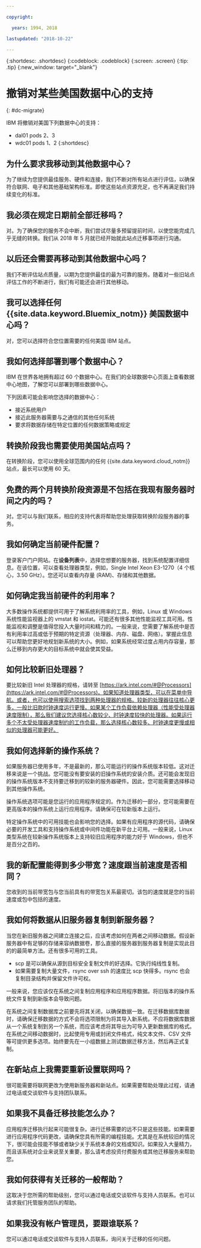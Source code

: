 ```yaml
---

copyright:

  years: 1994, 2018

lastupdated: "2018-10-22"

---
```


{:shortdesc: .shortdesc}
{:codeblock: .codeblock}
{:screen: .screen}
{:tip: .tip}
{:new_window: target="_blank"}

# 撤销对某些美国数据中心的支持
{: #dc-migrate}

IBM 将撤销对美国下列数据中心的支持： 

* dal01 pods 2、3
* wdc01 pods 1、2
{:shortdesc}

##  为什么要求我移动到其他数据中心？

为了继续为您提供最佳服务、硬件和连接，我们不断对所有站点进行评估，以确保符合联网、电子和其他基础架构标准。即使这些站点资源充足，也不再满足我们持续变化的标准。

## 我必须在规定日期前全部迁移吗？

对。为了确保您的服务不会中断，我们尝试尽量多预留提前时间，以使您能完成几乎无缝的转换。我们从 2018 年 5 月就已经开始就此站点迁移事项进行沟通。

## 以后还会需要再移动到其他数据中心吗？

我们不断评估站点质量，以期为您提供最佳的最为可靠的服务。随着对一些旧站点评估工作的不断进行，我们有可能还会进行其他移动。

## 我可以选择任何 {{site.data.keyword.Bluemix_notm}} 美国数据中心吗？

对，您可以选择符合您位置需要的任何美国 IBM 站点。

## 我如何选择部署到哪个数据中心？

IBM 在世界各地拥有超过 60 个数据中心。在我们的全球数据中心页面上查看数据中心地图，了解您可以部署到哪些数据中心。 

下列因素可能会影响您选择的数据中心：
* 接近系统用户
* 接近此服务器需要与之通信的其他任何系统
* 要求将数据存储在特定位置的任何数据策略或规定

## 转换阶段我也需要使用美国站点吗？

在转换阶段，您可以使用全球范围内的任何 {{site.data.keyword.cloud_notm}} 站点，最长可以使用 60 天。

## 免费的两个月转换阶段资源是不包括在我现有服务器时间之内的吗？

对。您可以与我们联系，相应的支持代表将帮助您处理获取转换阶段服务器的事务。

## 我如何确定当前硬件配置？

登录客户门户网站。在**设备列表**中，选择您想要的服务器，找到系统配置详细信息。在该位置，可以查看处理器类型，例如，Single Intel Xeon E3-1270（4 个核心，3.50 GHz）。您还可以查看内存量 (RAM)、存储和其他数据。

## 如何确定我当前硬件的利用率？

大多数操作系统都提供可用于了解系统利用率的工具，例如，Linux 或 Windows 系统性能监视器上的 vmstat 和 iostat。可能还有很多其他性能监视工具可用。性能监视和调整是值得您投入大量时间和精力的。一般来说，您需要了解系统中是否有利用率过高或低于预期的特定资源（处理器、内存、磁盘、网络）。掌握此信息可以帮助您更好地规划新系统的大小。例如，如果系统经常过度占用内存容量，那么迁移到内存更大的目标系统中就会使其受益。

## 如何比较新旧处理器？

要比较新旧 Intel 处理器的规格，请转至 [https://ark.intel.com/#@Processors](https://ark.intel.com/#@Processors)。如果知道处理器类型，可以在菜单中导航。或者，也可以使用搜索选项找到两种处理器的规格。较新的处理器往往核心更多，一般比旧款时钟速度运行更慢。如果某个工作负载依赖处理器（性能受处理器速度限制），那么我们建议您选择核心数较少、时钟速度较快的处理器。如果运行多个不太受处理器速度制约的工作负载，那么选择核心数较多、时钟速度更慢或相似的处理器可能更好。

## 我如何选择新的操作系统？

如果服务器已使用多年，不是最新的，那么可能运行的操作系统版本较低。这对迁移来说是一个挑战。您可能没有要安装的旧操作系统的安装介质。还可能会发现旧的操作系统版本不支持要迁移到的较新的服务器硬件。因此，您可能需要选择移动到其他操作系统。

操作系统选项可能是您运行的应用程序规定的。作为迁移的一部分，您可能需要在更高版本的操作系统上运行应用程序。请确保可在较新版本上运行。

特定操作系统中的可用技能也会影响您的选择。如果有应用程序的源代码，请确保必要的开发工具和支持操作系统或中间件功能在新平台上可用。一般来说，Linux 类型系统在较新操作系统版本上支持较旧应用程序的能力好于 Windows，但也不是百分之百的。

## 我的新配置能得到多少带宽？速度跟当前速度是否相同？

您收到的当前带宽包与您当前具有的带宽包关系最密切。该包的速度就是您的当前速度或包中包括的速度。

## 我如何将数据从旧服务器复制到新服务器？

当您在新旧服务器之间建立连接之后，应该考虑如何在两者之间移动数据。假设新服务器中有足够的存储来容纳数据卷，那么直接的服务器到服务器复制是实现此目的的最简单方法。还有很多可用的工具。  

* scp 是可以确保从源到目标安全复制文件的好选择。它执行纯线性复制。 
* 如果需要复制大量文件，rsync over ssh 的速度比 scp 快得多。rsync 也会复制目录结构并保留文件许可权。

一般来说，您应该仅在系统之间复制应用程序和应用程序数据。将旧版本的操作系统文件复制到新版本会导致问题。

在系统之间复制数据库之前要先将其关闭，以确保数据一致。在迁移数据库数据时，请确保迁移数据的方式不会将选项限制为将其导入新系统。不应将数据库数据从一个系统复制到另一个系统，而应该考虑将其导出为可导入更新数据库的格式。在系统之间移动数据时，比起使用专用或封闭文件格式，纯文本文件、CSV 文件等可提供更多选项。始终要先在一小组数据上测试数据迁移方法，然后再正式复制。

## 在新站点上我需要重新设置联网吗？

很可能需要将联网更改为使用新服务器和新站点。如果需要帮助处理此过程，请通过电话或交谈软件与支持团队联系。

## 如果我不具备迁移技能怎么办？

应用程序迁移执行起来可能很复杂。进行迁移需要的远不只是这些技能。如果需要进行应用程序代码更改，请确保您具有所需的编程技能。尤其是在系统较旧的情况下，很可能会技能不够或者缺少关于系统本身的文档或知识。如果投入大量精力，而且该系统对企业来说至关重要，那么请考虑投资付费服务或其他迁移服务来帮助您。

## 我如何获得有关迁移的一般帮助？

这取决于您所需的帮助级别，您可以通过电话或交谈软件与支持人员联系。也可以请求我们托管服务团队的帮助。

## 如果我没有帐户管理员，要跟谁联系？

您可以通过电话或交谈软件与支持人员联系，询问关于迁移的任何问题。
